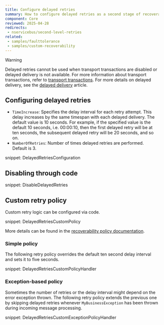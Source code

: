 ```yaml
---
title: Configure delayed retries
summary: How to configure delayed retries as a second stage of recoverability.
component: Core
reviewed: 2025-04-28
redirects:
 - nservicebus/second-level-retries
related:
 - samples/faulttolerance
 - samples/custom-recoverability
---
```


> [!WARNING]
> Delayed retries cannot be used when transport transactions are disabled or delayed delivery is not available. For more information about transport transactions, refer to [transport transactions](/transports/transactions.md). For more details on delayed delivery, see the [delayed delivery](/nservicebus/messaging/delayed-delivery.md) article.

## Configuring delayed retries

 * `TimeIncrease`: Specifies the delay interval for each retry attempt. This delay increases by the same timespan with each delayed delivery. The default value is 10 seconds. For example, if the specified value is the default 10 seconds, i.e. 00:00:10, then the first delayed retry will be at ten seconds, the subsequent delayed retry will be 20 seconds, and so on.
 * `NumberOfRetries`: Number of times delayed retries are performed. Default is 3.

snippet: DelayedRetriesConfiguration


## Disabling through code

snippet: DisableDelayedRetries


## Custom retry policy

Custom retry logic can be configured via code.

snippet: DelayedRetriesCustomPolicy

More details can be found in the [recoverability policy documentation](/nservicebus/recoverability/custom-recoverability-policy.md).


### Simple policy

The following retry policy overrides the default ten second delay interval and sets it to five seconds.

snippet: DelayedRetriesCustomPolicyHandler


### Exception-based policy

Sometimes the number of retries or the delay interval might depend on the error exception thrown. The following retry policy extends the previous one by skipping delayed retries whenever `MyBusinessException` has been thrown during incoming message processing.

snippet: DelayedRetriesCustomExceptionPolicyHandler
